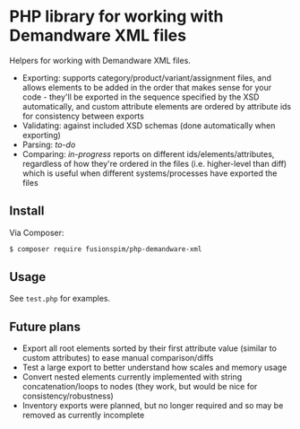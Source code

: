 PHP library for working with Demandware XML files
===

Helpers for working with Demandware XML files.

- Exporting: supports category/product/variant/assignment files, and allows elements to be added in the order that makes sense for your code - they'll be exported in the sequence specified by the XSD automatically, and custom attribute elements are ordered by attribute ids for consistency between exports
- Validating: against included XSD schemas (done automatically when exporting)
- Parsing: *to-do*
- Comparing: *in-progress* reports on different ids/elements/attributes, regardless of how they're ordered in the files (i.e. higher-level than diff) which is useful when different systems/processes have exported the files


Install
---

Via Composer:

``` bash
$ composer require fusionspim/php-demandware-xml
```

Usage
---

See `test.php` for examples.


Future plans
---

- Export all root elements sorted by their first attribute value (similar to custom attributes) to ease manual comparison/diffs
- Test a large export to better understand how scales and memory usage
- Convert nested elements currently implemented with string concatenation/loops to nodes (they work, but would be nice for consistency/robustness)
- Inventory exports were planned, but no longer required and so may be removed as currently incomplete
